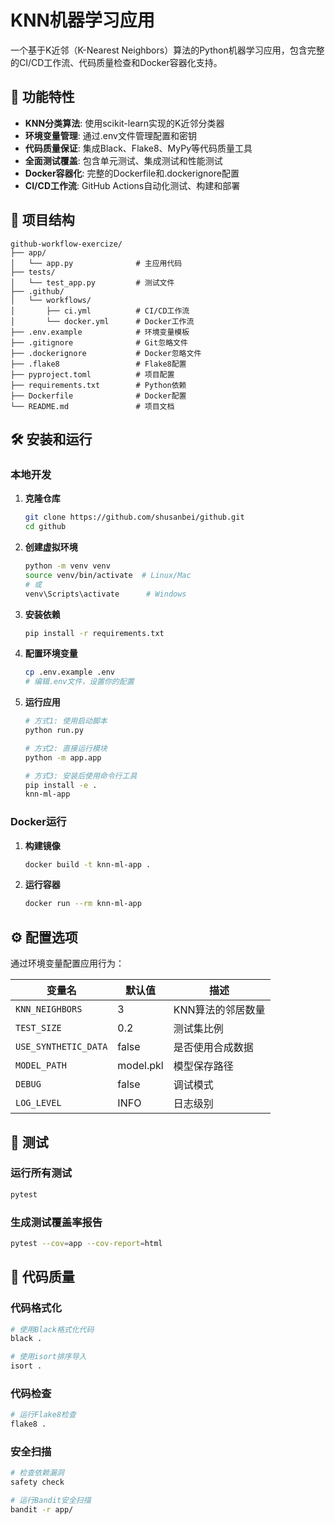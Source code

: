 ﻿# KNN机器学习应用

一个基于K近邻（K-Nearest Neighbors）算法的Python机器学习应用，包含完整的CI/CD工作流、代码质量检查和Docker容器化支持。

## 🚀 功能特性

- **KNN分类算法**: 使用scikit-learn实现的K近邻分类器
- **环境变量管理**: 通过.env文件管理配置和密钥
- **代码质量保证**: 集成Black、Flake8、MyPy等代码质量工具
- **全面测试覆盖**: 包含单元测试、集成测试和性能测试
- **Docker容器化**: 完整的Dockerfile和.dockerignore配置
- **CI/CD工作流**: GitHub Actions自动化测试、构建和部署

## 📁 项目结构

```
github-workflow-exercize/
├── app/
│   └── app.py              # 主应用代码
├── tests/
│   └── test_app.py         # 测试文件
├── .github/
│   └── workflows/
│       ├── ci.yml          # CI/CD工作流
│       └── docker.yml      # Docker工作流
├── .env.example            # 环境变量模板
├── .gitignore              # Git忽略文件
├── .dockerignore           # Docker忽略文件
├── .flake8                 # Flake8配置
├── pyproject.toml          # 项目配置
├── requirements.txt        # Python依赖
├── Dockerfile              # Docker配置
└── README.md               # 项目文档
```

## 🛠️ 安装和运行

### 本地开发

1. **克隆仓库**
   ```bash
   git clone https://github.com/shusanbei/github.git
   cd github
   ```

2. **创建虚拟环境**
   ```bash
   python -m venv venv
   source venv/bin/activate  # Linux/Mac
   # 或
   venv\Scripts\activate      # Windows
   ```

3. **安装依赖**
   ```bash
   pip install -r requirements.txt
   ```

4. **配置环境变量**
   ```bash
   cp .env.example .env
   # 编辑.env文件，设置你的配置
   ```

5. **运行应用**
   ```bash
   # 方式1: 使用启动脚本
   python run.py
   
   # 方式2: 直接运行模块
   python -m app.app
   
   # 方式3: 安装后使用命令行工具
   pip install -e .
   knn-ml-app
   ```

### Docker运行

1. **构建镜像**
   ```bash
   docker build -t knn-ml-app .
   ```

2. **运行容器**
   ```bash
   docker run --rm knn-ml-app
   ```

## ⚙️ 配置选项

通过环境变量配置应用行为：

| 变量名 | 默认值 | 描述 |
|--------|--------|------|
| `KNN_NEIGHBORS` | 3 | KNN算法的邻居数量 |
| `TEST_SIZE` | 0.2 | 测试集比例 |
| `USE_SYNTHETIC_DATA` | false | 是否使用合成数据 |
| `MODEL_PATH` | model.pkl | 模型保存路径 |
| `DEBUG` | false | 调试模式 |
| `LOG_LEVEL` | INFO | 日志级别 |

## 🧪 测试

### 运行所有测试
```bash
pytest
```

### 生成测试覆盖率报告
```bash
pytest --cov=app --cov-report=html
```

## 🔧 代码质量

### 代码格式化
```bash
# 使用Black格式化代码
black .

# 使用isort排序导入
isort .
```

### 代码检查
```bash
# 运行Flake8检查
flake8 .
```

### 安全扫描
```bash
# 检查依赖漏洞
safety check

# 运行Bandit安全扫描
bandit -r app/
```
